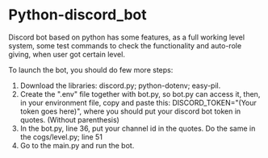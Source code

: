 # Python-discord_bot
Discord bot based on python has some features, as a full working level system, some test commands to check the functionality and auto-role giving, when user got certain level. 

To launch the bot, you should do few more steps:

1. Download the libraries: discord.py; python-dotenv; easy-pil.
2. Create the ".env" file together with bot.py, so bot.py can access it, then, in your environment file, copy and paste this: DISCORD_TOKEN="(Your token goes here)", where you should put your discord bot token in quotes. (Without parenthesis)
3. In the bot.py, line 36, put your channel id in the quotes. Do the same in the cogs/level.py; line 51
4. Go to the main.py and run the bot.
